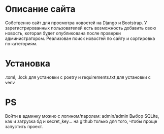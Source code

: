 # Описание сайта
Собственно сайт для просмотра новостей на Django и Bootstrap.
У зарегистрированных пользователей есть возможность добавить свою новость, которая будет опубликована после проверки администратором.
Реализован поиск новостей по сайту и сортировка по категориям.

# Установка
.toml, .lock для установки с poetry и requirements.txt для установки с venv

# PS
Войти в админку можно с логином/паролем: admin/admin
Выбор SQLite, как и загрузка бд и secret_key... на github только для того, чтобы проще запустить проект. 

